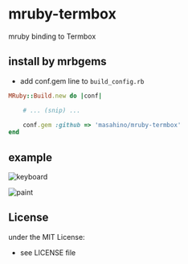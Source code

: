 # mruby-termbox
mruby binding to Termbox

## install by mrbgems
- add conf.gem line to `build_config.rb`

```ruby
MRuby::Build.new do |conf|

    # ... (snip) ...

    conf.gem :github => 'masahino/mruby-termbox'
end
```
## example

![keyboard](https://user-images.githubusercontent.com/381912/65832895-409ec780-e305-11e9-8779-f28373902544.png)

![paint](https://user-images.githubusercontent.com/381912/89363562-7671c100-d70b-11ea-878b-3d13d70130fe.gif)

## License
under the MIT License:
- see LICENSE file
